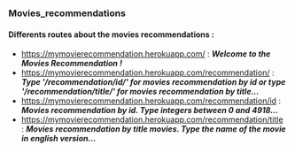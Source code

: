 ### Movies_recommendations

#### Differents routes about the movies recommendations :
* https://mymovierecommendation.herokuapp.com/ : ***Welcome to the Movies Recommendation !***
* https://mymovierecommendation.herokuapp.com/recommendation/ : ***Type '/recommendation/id/' for movies recommendation by id or type '/recommendation/title/' for movies recommendation by title...***
* https://mymovierecommendation.herokuapp.com/recommendation/id : ***Movies recommendation by id. Type integers between 0 and 4918...***
* https://mymovierecommendation.herokuapp.com/recommendation/title : ***Movies recommendation by title movies. Type the name of the movie in english version...***
